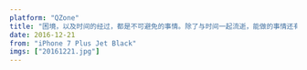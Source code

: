 ```yaml
---
platform: "QZone"
title: "困境，以及时间的经过，都是不可避免的事情。除了与时间一起流逝，能做的事情还有很多。"
date: 2016-12-21
from: "iPhone 7 Plus Jet Black"
imgs: ["20161221.jpg"]
---
```


